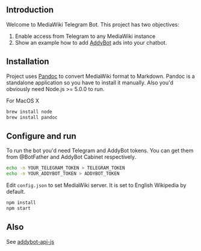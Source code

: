Introduction
---------------

Welcome to MediaWiki Telegram Bot. This project has two objectives:

1. Enable access from Telegram to any MediaWiki instance
2. Show an example how to add [AddyBot](https://addybot.com) ads into your chatbot.

Installation
------------

Project uses [Pandoc](http://pandoc.org) to convert MediaWiki format to Markdown. Pandoc is a standalone application so you have to install it manually. Also you'd obviously need Node.js >= 5.0.0 to run.

For MacOS X

```bash
brew install node
brew install pandoc
``` 

Configure and run
-----------------

To run the bot you'd need Telegram and AddyBot tokens. You can get them from @BotFather and AddyBot Cabinet respectively.

```bash
echo -n YOUR_TELEGRAM_TOKEN > TELEGRAM_TOKEN
echo -n YOUR_ADDYBOT_TOKEN > ADDYBOT_TOKEN
```

Edit `config.json` to set MediaWiki server. It is set to English Wikipedia by default.

```bash
npm install
npm start
```

Also
------------------

See [addybot-api-js](http://github.com/addybot/addybot-api-js)
